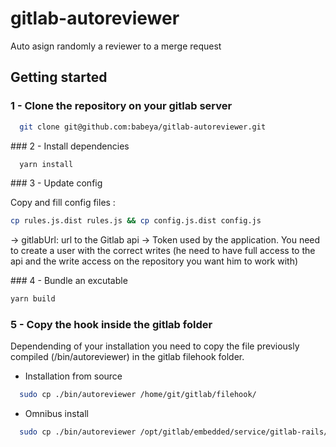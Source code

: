 # gitlab-autoreviewer

Auto asign randomly a reviewer to a merge request

## Getting started

### 1 - Clone the repository on your gitlab server

```bash
  git clone git@github.com:babeya/gitlab-autoreviewer.git
```

### 2 - Install dependencies

```bash
  yarn install
```

### 3 - Update config

Copy and fill config files :

```bash
cp rules.js.dist rules.js && cp config.js.dist config.js
```



-> gitlabUrl: url to the Gitlab api
-> Token used by the application. You need to create a user with the correct writes (he need to have full access to the api and the write access on the repository you want him to work with)

### 4 - Bundle an excutable

```bash
yarn build
```

### 5 - Copy the hook inside the gitlab folder

Dependending of your installation you need to copy the file previously compiled (/bin/autoreviewer) in the gitlab filehook folder.

* Installation from source

```bash
  sudo cp ./bin/autoreviewer /home/git/gitlab/filehook/
```

* Omnibus install

```bash
  sudo cp ./bin/autoreviewer /opt/gitlab/embedded/service/gitlab-rails/file_hooks
```
